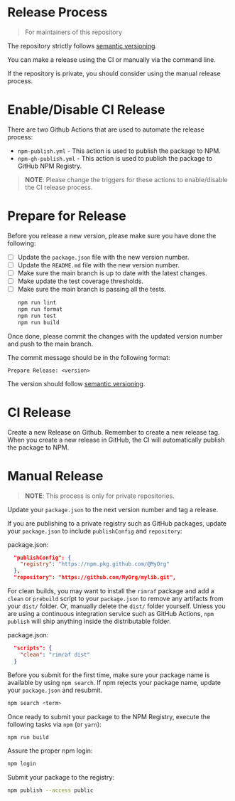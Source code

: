 # Release Process
> For maintainers of this repository


The repository strictly follows [semantic versioning](https://semver.org/).

You can make a release using the CI or manually via the command line.

If the repository is private, you should consider using the manual release process.

# Enable/Disable CI Release

There are two Github Actions that are used to automate the release process:
- `npm-publish.yml` - This action is used to publish the package to NPM.
- `npm-gh-publish.yml` - This action is used to publish the package to GitHub NPM Registry.


> **NOTE**: Please change the triggers for these actions to enable/disable the CI release process.

# Prepare for Release
Before you release a new version, please make sure you have done the following:
- [ ] Update the `package.json` file with the new version number.
- [ ] Update the `README.md` file with the new version number.
- [ ] Make sure the main branch is up to date with the latest changes.
- [ ] Make update the test coverage thresholds.
- [ ] Make sure the main branch is passing all the tests.
    ```bash
    npm run lint
    npm run format
    npm run test
    npm run build
    ```

Once done, please commit the changes with the updated version number and push to the main branch.

The commit message should be in the following format:
```
Prepare Release: <version>
```

The version should follow [semantic versioning](https://semver.org/).

# CI Release
Create a new Release on Github. Remember to create a new release tag. When you create a new release in GitHub, the CI will automatically publish the package to NPM.

# Manual Release
> **NOTE**: This process is only for private repositories.

Update your `package.json` to the next version number and tag a release.

If you are publishing to a private registry such as GitHub packages, update your `package.json` to include `publishConfig` and `repository`:

package.json:
```json
  "publishConfig": {
    "registry": "https://npm.pkg.github.com/@MyOrg"
  },
  "repository": "https://github.com/MyOrg/mylib.git",
```

For clean builds, you may want to install the `rimraf` package and add a `clean` or `prebuild` script to your `package.json` to remove any artifacts from your `dist/` folder.  Or, manually delete the `dist/` folder yourself.  Unless you are using a continuous integration service such as GitHub Actions, `npm publish` will ship anything inside the distributable folder.

package.json:
```json
  "scripts": {
    "clean": "rimraf dist"
  }
```

Before you submit for the first time, make sure your package name is available by using `npm search`.  If npm rejects your package name, update your `package.json` and resubmit.

```bash
npm search <term>
```

Once ready to submit your package to the NPM Registry, execute the following tasks via `npm` (or `yarn`):

```bash
npm run build
```

Assure the proper npm login:

```bash
npm login
```

Submit your package to the registry:

```bash
npm publish --access public
```